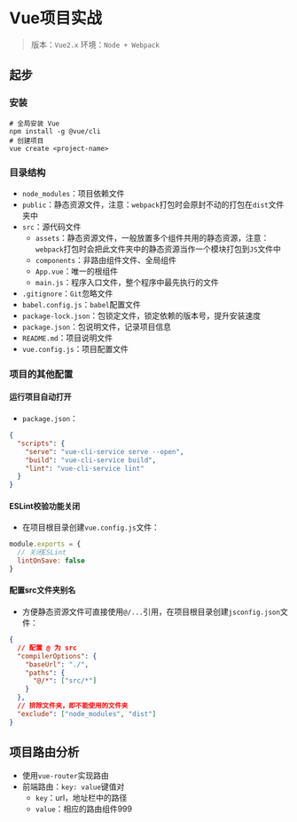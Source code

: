 # Vue项目实战

> 版本：`Vue2.x`
> 环境：`Node + Webpack`

## 起步

### 安装

```shell
# 全局安装 Vue
npm install -g @vue/cli
# 创建项目
vue create <project-name>
```

### 目录结构

- `node_modules`：项目依赖文件
- `public`：静态资源文件，注意：`webpack`打包时会原封不动的打包在`dist`文件夹中
- `src`：源代码文件
  - `assets`：静态资源文件，一般放置多个组件共用的静态资源，注意：`webpack`打包时会把此文件夹中的静态资源当作一个模块打包到`JS`文件中
  - `components`：非路由组件文件、全局组件
  - `App.vue`：唯一的根组件
  - `main.js`：程序入口文件，整个程序中最先执行的文件
- `.gitignore`：`Git`忽略文件
- `babel.config.js`：`babel`配置文件
- `package-lock.json`：包锁定文件，锁定依赖的版本号，提升安装速度
- `package.json`：包说明文件，记录项目信息
- `README.md`：项目说明文件
- `vue.config.js`：项目配置文件

### 项目的其他配置

#### 运行项目自动打开

- `package.json`：

```json
{
  "scripts": {
    "serve": "vue-cli-service serve --open",
    "build": "vue-cli-service build",
    "lint": "vue-cli-service lint"
  }
}
```

#### ESLint校验功能关闭

- 在项目根目录创建`vue.config.js`文件：

```javascript
module.exports = {
  // 关闭ESLint
  lintOnSave: false
}
```

#### 配置src文件夹别名

- 方便静态资源文件可直接使用`@/...`引用，在项目根目录创建`jsconfig.json`文件：

```json
{
  // 配置 @ 为 src
  "compilerOptions": {
    "baseUrl": "./",
    "paths": {
      "@/*": ["src/*"]
    }
  },
  // 排除文件夹，即不能使用的文件夹
  "exclude": ["node_modules", "dist"]
}
```

## 项目路由分析

- 使用`vue-router`实现路由
- 前端路由：`key: value`键值对
  - `key`：url，地址栏中的路径
  - `value`：相应的路由组件999
